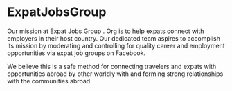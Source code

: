 # ExpatJobsGroup

Our mission at Expat Jobs Group . Org is to help expats connect with employers in their host country. Our dedicated team aspires to accomplish its mission by moderating and controlling for quality career and employment opportunities via expat job groups on Facebook.

We believe this is a safe method for connecting travelers and expats with opportunities abroad by other worldly with and forming strong relationships with the communities abroad.
